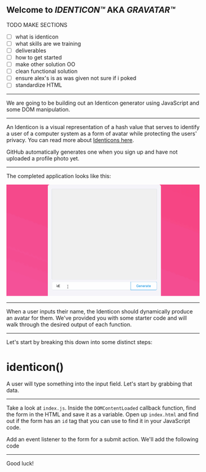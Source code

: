 ## Welcome to _IDENTICON™️_ AKA _GRAVATAR™️_

TODO MAKE SECTIONS
 - [ ] what is identicon
 - [ ] what skills are we training
 - [ ] deliverables
 - [ ] how to get started
 - [ ] make other solution OO
 - [ ] clean functional solution
 - [ ] ensure alex's is as was given not sure if i poked
 - [ ] standardize HTML

---

We are going to be building out an Identicon generator using JavaScript and some DOM manipulation.

---

An Identicon is a visual representation of a hash value that serves to identify a user of a computer system as a form of avatar while protecting the users' privacy. You can read more about [Identicons here](https://en.wikipedia.org/wiki/Identicon).

GitHub automatically generates one when you sign up and have not uploaded a profile photo yet.

---

The completed application looks like this:

![gif of the finished product](identicon-demo.gif)

---

When a user inputs their name, the Identicon should dynamically produce an avatar for them. We've provided you with some starter code and will walk through the desired output of each function.

---

Let's start by breaking this down into some distinct steps:

# identicon()

A user will type something into the input field. Let's start by grabbing that data.

---

Take a look at `index.js`. Inside the `DOMContentLoaded` callback function, find the form in the HTML and save it as a variable. Open up `index.html` and find out if the form has an `id` tag that you can use to find it in your JavaScript code.

Add an event listener to the form for a submit action. We'll add the following code

---

Good luck!
